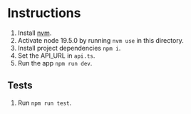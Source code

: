 # Instructions

1. Install [nvm](https://github.com/nvm-sh/nvm?tab=readme-ov-file#install--update-script).
2. Activate node 19.5.0 by running `nvm use` in this directory.
3. Install project dependencies `npm i`.
4. Set the API_URL in `api.ts`.
5. Run the app `npm run dev`.

## Tests

1. Run `npm run test`.
